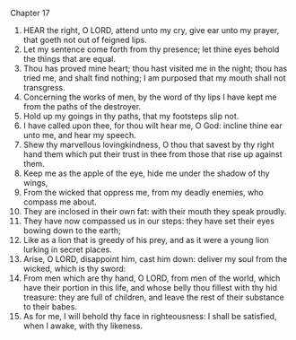 

Chapter 17

1. HEAR the right, O LORD, attend unto my cry, give ear unto my prayer, that goeth not out of feigned lips.
2. Let my sentence come forth from thy presence; let thine eyes behold the things that are equal.
3. Thou has proved mine heart; thou hast visited me in the night; thou has tried me, and shalt find nothing; I am purposed that my mouth shall not transgress.
4. Concerning the works of men, by the word of thy lips I have kept me from the paths of the destroyer.
5. Hold up my goings in thy paths, that my footsteps slip not.
6. I have called upon thee, for thou wilt hear me, O God: incline thine ear unto me, and hear my speech.
7. Shew thy marvellous lovingkindness, O thou that savest by thy right hand them which put their trust in thee from those that rise up against them.
8. Keep me as the apple of the eye, hide me under the shadow of thy wings,
9. From the wicked that oppress me, from my deadly enemies, who compass me about.
10. They are inclosed in their own fat: with their mouth they speak proudly.
11. They have now compassed us in our steps: they have set their eyes bowing down to the earth;
12. Like as a lion that is greedy of his prey, and as it were a young lion lurking in secret places.
13. Arise, O LORD, disappoint him, cast him down: deliver my soul from the wicked, which is thy sword:
14. From men which are thy hand, O LORD, from men of the world, which have their portion in this life, and whose belly thou fillest with thy hid treasure: they are full of children, and leave the rest of their substance to their babes.
15. As for me, I will behold thy face in righteousness: I shall be satisfied, when I awake, with thy likeness.
